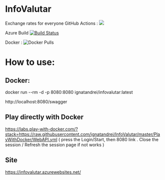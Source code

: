 # InfoValutar
Exchange rates for everyone
GitHub Actions :
![](https://github.com/ignatandrei/InfoValutar/workflows/.NET%20Core/badge.svg)

Azure Build
[![Build Status](https://dev.azure.com/ignatandrei0674/InfoValutar/_apis/build/status/ignatandrei.InfoValutar?branchName=master)](https://dev.azure.com/ignatandrei0674/InfoValutar/_build/latest?definitionId=5&branchName=master)

Docker :
![Docker Pulls](https://img.shields.io/docker/pulls/ignatandrei/infovalutar)


# How to use:
## Docker:

docker run --rm -d -p 8080:8080 ignatandrei/infovalutar:latest

http://localhost:8080/swagger

## Play directly with Docker

https://labs.play-with-docker.com/?stack=https://raw.githubusercontent.com/ignatandrei/InfoValutar/master/PlayWithDocker/WebAPI.yml
( press the Login/Start, then 8080 link . Close the session / Refresh the session page if not works  )

## Site

https://infovalutar.azurewebsites.net/
